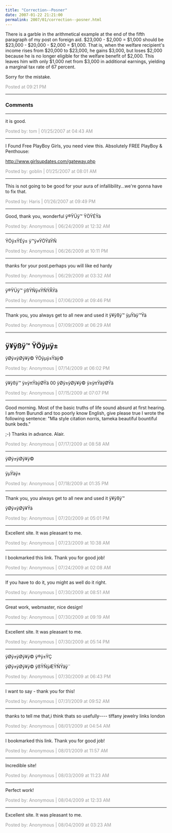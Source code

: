 ```yaml
---
title: "Correction--Posner"
date: 2007-01-22 21:21:00
permalink: 2007/01/correction--posner.html
---
```

There is a garble in the arithmetical example at the end of the fifth paragraph of my post on foreign aid. $23,000 - $2,000 = $1,000 should be $23,000 - $20,000 - $2,000 = $1,000. That is, when the welfare recipient's income rises from $20,000 to $23,000, he gains $3,000, but loses $2,000 because he is no longer eligible for the welfare benefit of $2,000. This leaves him with only $1,000 net from $3,000 in additional earnings, yielding a marginal tax rate of 67 percent.

Sorry for the mistake.

<span style="color:#999">Posted at 09:21 PM</span>

<!-- more -->

---

### Comments

---

it is good.

<span style="color:#999">Posted by: tom | 01/25/2007 at 04:43 AM</span>

---

I Found Free PlayBoy Girls, you need view this.
Absolutely FREE PlayBoy & Penthouse:

http://www.girlsupdates.com/gateway.php

<span style="color:#999">Posted by: goblin | 01/25/2007 at 08:01 AM</span>

---

This is not going to be good for your aura of infallibility...we're gonna have to fix that.

<span style="color:#999">Posted by: Haris | 01/26/2007 at 09:49 PM</span>

---

Good, thank you, wonderful
ÿ®ŸÜÿ™ ŸÖŸÉŸá

<span style="color:#999">Posted by: Anonymous | 06/24/2009 at 12:32 AM</span>

---

ŸÖÿ±ŸÉÿ≤ ÿ™ÿ≠ŸÖŸäŸÑ

<span style="color:#999">Posted by: Anonymous | 06/26/2009 at 10:11 PM</span>

---

thanks for your post.perhaps you will like ed hardy

<span style="color:#999">Posted by: Anonymous | 06/29/2009 at 03:32 AM</span>

---

ÿ®ŸÜÿ™ ÿßŸÑÿ≤ŸÑŸÅŸä

<span style="color:#999">Posted by: Anonymous | 07/06/2009 at 09:46 PM</span>

---

Thank you, you always get to all new and used it 
ÿ¥ÿßÿ™ ÿµŸàÿ™Ÿä

<span style="color:#999">Posted by: Anonymous | 07/09/2009 at 06:29 AM</span>

---

ÿ¥ÿßÿ™ ŸÖÿµÿ±
--
ÿØÿ±ÿØÿ¥ÿ© ŸÖÿµÿ±Ÿäÿ©

<span style="color:#999">Posted by: Anonymous | 07/14/2009 at 06:02 PM</span>

---

ÿ¥ÿßÿ™ ÿ≥ÿπŸàÿØŸä
00
ÿØÿ±ÿØÿ¥ÿ© ÿ≥ÿπŸàÿØŸä

<span style="color:#999">Posted by: Anonymous | 07/15/2009 at 07:07 PM</span>

---

Good morning. Most of the basic truths of life sound absurd at first hearing.
I am from Burundi and too poorly know English, give please true I wrote the following sentence: "Mla style citation norris, tameka beautiful bountiful bunk beds."

;-) Thanks in advance. Alair.

<span style="color:#999">Posted by: Anonymous | 07/17/2009 at 08:58 AM</span>

---

ÿØÿ±ÿØÿ¥ÿ©
___
ÿµŸàÿ±

<span style="color:#999">Posted by: Anonymous | 07/18/2009 at 01:35 PM</span>

---

Thank you, you always get to all new and used it 
ÿ¥ÿßÿ™ 

ÿØÿ±ÿØÿ¥Ÿá

<span style="color:#999">Posted by: Anonymous | 07/20/2009 at 05:01 PM</span>

---

Excellent site. It was pleasant to me.

<span style="color:#999">Posted by: Anonymous | 07/23/2009 at 10:38 AM</span>

---

I bookmarked this link. Thank you for good job!

<span style="color:#999">Posted by: Anonymous | 07/24/2009 at 02:08 AM</span>

---

If you have to do it, you might as well do it right.

<span style="color:#999">Posted by: Anonymous | 07/30/2009 at 08:51 AM</span>

---

Great work, webmaster, nice design!

<span style="color:#999">Posted by: Anonymous | 07/30/2009 at 09:19 AM</span>

---

Excellent site. It was pleasant to me.

<span style="color:#999">Posted by: Anonymous | 07/30/2009 at 05:14 PM</span>

---

ÿØÿ±ÿØÿ¥ÿ© ÿ®ÿ±ŸÇ 


ÿØÿ±ÿØÿ¥ÿ© ÿßŸÑÿÆŸÑŸäÿ¨

<span style="color:#999">Posted by: Anonymous | 07/30/2009 at 06:43 PM</span>

---

I want to say - thank you for this!

<span style="color:#999">Posted by: Anonymous | 07/31/2009 at 09:52 AM</span>

---

thanks to tell me that,i think thats so usefully----
tiffany jewelry 
links london

<span style="color:#999">Posted by: Anonymous | 08/01/2009 at 04:54 AM</span>

---

I bookmarked this link. Thank you for good job!

<span style="color:#999">Posted by: Anonymous | 08/01/2009 at 11:57 AM</span>

---

Incredible site!

<span style="color:#999">Posted by: Anonymous | 08/03/2009 at 11:23 AM</span>

---

Perfect work!

<span style="color:#999">Posted by: Anonymous | 08/04/2009 at 12:33 AM</span>

---

Excellent site. It was pleasant to me.

<span style="color:#999">Posted by: Anonymous | 08/04/2009 at 03:23 AM</span>